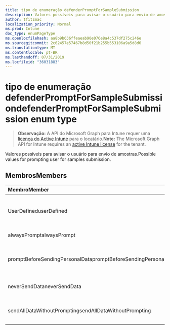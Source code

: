 ```yaml
---
title: tipo de enumeração defenderPromptForSampleSubmission
description: Valores possíveis para avisar o usuário para envio de amostras.
author: tfitzmac
localization_priority: Normal
ms.prod: Intune
doc_type: enumPageType
ms.openlocfilehash: aa8b9b636ffeaeab90e076e8a4c537df275c246e
ms.sourcegitcommit: 2c62457e57467b8d50f21b255b553106a9a5d8d6
ms.translationtype: MT
ms.contentlocale: pt-BR
ms.lasthandoff: 07/31/2019
ms.locfileid: "36031883"
---
```

# <a name="defenderpromptforsamplesubmission-enum-type"></a><span data-ttu-id="db30a-103">tipo de enumeração defenderPromptForSampleSubmission</span><span class="sxs-lookup"><span data-stu-id="db30a-103">defenderPromptForSampleSubmission enum type</span></span>

> <span data-ttu-id="db30a-104">**Observação:** A API do Microsoft Graph para Intune requer uma [licença do Active Intune](https://go.microsoft.com/fwlink/?linkid=839381) para o locatário.</span><span class="sxs-lookup"><span data-stu-id="db30a-104">**Note:** The Microsoft Graph API for Intune requires an [active Intune license](https://go.microsoft.com/fwlink/?linkid=839381) for the tenant.</span></span>

<span data-ttu-id="db30a-105">Valores possíveis para avisar o usuário para envio de amostras.</span><span class="sxs-lookup"><span data-stu-id="db30a-105">Possible values for prompting user for samples submission.</span></span>

## <a name="members"></a><span data-ttu-id="db30a-106">Membros</span><span class="sxs-lookup"><span data-stu-id="db30a-106">Members</span></span>
|<span data-ttu-id="db30a-107">Membro</span><span class="sxs-lookup"><span data-stu-id="db30a-107">Member</span></span>|<span data-ttu-id="db30a-108">Valor</span><span class="sxs-lookup"><span data-stu-id="db30a-108">Value</span></span>|<span data-ttu-id="db30a-109">Descrição</span><span class="sxs-lookup"><span data-stu-id="db30a-109">Description</span></span>|
|:---|:---|:---|
|<span data-ttu-id="db30a-110">UserDefined</span><span class="sxs-lookup"><span data-stu-id="db30a-110">userDefined</span></span>|<span data-ttu-id="db30a-111">,0</span><span class="sxs-lookup"><span data-stu-id="db30a-111">0</span></span>|<span data-ttu-id="db30a-112">Definido pelo usuário, valor padrão, sem intenção.</span><span class="sxs-lookup"><span data-stu-id="db30a-112">User Defined, default value, no intent.</span></span>|
|<span data-ttu-id="db30a-113">alwaysPrompt</span><span class="sxs-lookup"><span data-stu-id="db30a-113">alwaysPrompt</span></span>|<span data-ttu-id="db30a-114">1</span><span class="sxs-lookup"><span data-stu-id="db30a-114">1</span></span>|<span data-ttu-id="db30a-115">Sempre avisar.</span><span class="sxs-lookup"><span data-stu-id="db30a-115">Always prompt.</span></span>|
|<span data-ttu-id="db30a-116">promptBeforeSendingPersonalData</span><span class="sxs-lookup"><span data-stu-id="db30a-116">promptBeforeSendingPersonalData</span></span>|<span data-ttu-id="db30a-117">duas</span><span class="sxs-lookup"><span data-stu-id="db30a-117">2</span></span>|<span data-ttu-id="db30a-118">Avisar antes de enviar dados pessoais.</span><span class="sxs-lookup"><span data-stu-id="db30a-118">Prompt before sending personal data.</span></span>|
|<span data-ttu-id="db30a-119">neverSendData</span><span class="sxs-lookup"><span data-stu-id="db30a-119">neverSendData</span></span>|<span data-ttu-id="db30a-120">3D</span><span class="sxs-lookup"><span data-stu-id="db30a-120">3</span></span>|<span data-ttu-id="db30a-121">Nunca enviar dados.</span><span class="sxs-lookup"><span data-stu-id="db30a-121">Never send data.</span></span>|
|<span data-ttu-id="db30a-122">sendAllDataWithoutPrompting</span><span class="sxs-lookup"><span data-stu-id="db30a-122">sendAllDataWithoutPrompting</span></span>|<span data-ttu-id="db30a-123">quatro</span><span class="sxs-lookup"><span data-stu-id="db30a-123">4</span></span>|<span data-ttu-id="db30a-124">Enviar todos os dados sem avisar.</span><span class="sxs-lookup"><span data-stu-id="db30a-124">Send all data without prompting.</span></span>|



